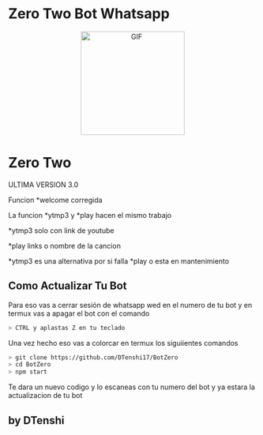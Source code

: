 # Zero Two Bot Whatsapp

<p align="center">
<img src="https://data.whicdn.com/images/316036627/original.gif" alt="GIF" width="210" height="210"/>
</p>

# Zero Two

ULTIMA VERSION 3.0

Funcion *welcome corregida

La funcion *ytmp3 y *play hacen el mismo trabajo 

*ytmp3 solo con link de youtube

*play links o nombre de la cancion

*ytmp3 es una alternativa por si falla *play o esta en mantenimiento

## Como Actualizar Tu Bot
Para eso vas a cerrar sesión de whatsapp wed en el numero de tu bot y en termux vas a apagar el bot con el comando

```bash
> CTRL y aplastas Z en tu teclado
```

Una vez hecho eso vas a colorcar en termux los siguiientes comandos

```bash
> git clone https://github.com/DTenshi17/BotZero
> cd BotZero
> npm start
```

Te dara un nuevo codigo y lo escaneas con tu numero del bot y ya estara la actualizacion de tu bot

## by DTenshi


